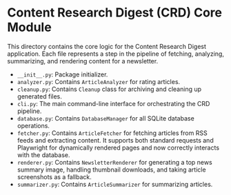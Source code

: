 # Content Research Digest (CRD) Core Module

This directory contains the core logic for the Content Research Digest application. Each file represents a step in the pipeline of fetching, analyzing, summarizing, and rendering content for a newsletter.

- `__init__.py`: Package initializer.
- `analyzer.py`: Contains `ArticleAnalyzer` for rating articles.
- `cleanup.py`: Contains `Cleanup` class for archiving and cleaning up generated files.
- `cli.py`: The main command-line interface for orchestrating the CRD pipeline.
- `database.py`: Contains `DatabaseManager` for all SQLite database operations.
- `fetcher.py`: Contains `ArticleFetcher` for fetching articles from RSS feeds and extracting content. It supports both standard requests and Playwright for dynamically rendered pages and now correctly interacts with the database.
- `renderer.py`: Contains `NewsletterRenderer` for generating a top news summary image, handling thumbnail downloads, and taking article screenshots as a fallback.
- `summarizer.py`: Contains `ArticleSummarizer` for summarizing articles.
